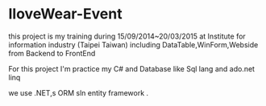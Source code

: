 # IloveWear-Event
this project is my training during 15/09/2014~20/03/2015  at Institute for information industry (Taipei Taiwan) 
including DataTable,WinForm,Webside from Backend to FrontEnd

For this project I'm practice my C# and Database like Sql lang and ado.net linq 

we use .NET,s ORM sln  entity framework .

